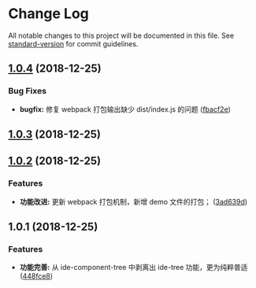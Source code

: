 # Change Log

All notable changes to this project will be documented in this file. See [standard-version](https://github.com/conventional-changelog/standard-version) for commit guidelines.

<a name="1.0.4"></a>
## [1.0.4](https://github.com/alibaba-paimai-frontend/ide-tree/compare/v1.0.3...v1.0.4) (2018-12-25)


### Bug Fixes

* **bugfix:** 修复 webpack 打包输出缺少 dist/index.js 的问题 ([fbacf2e](https://github.com/alibaba-paimai-frontend/ide-tree/commit/fbacf2e))



<a name="1.0.3"></a>
## [1.0.3](https://github.com/alibaba-paimai-frontend/ide-tree/compare/v1.0.2...v1.0.3) (2018-12-25)



<a name="1.0.2"></a>
## [1.0.2](https://github.com/alibaba-paimai-frontend/ide-tree/compare/v1.0.1...v1.0.2) (2018-12-25)


### Features

* **功能改进:** 更新 webpack 打包机制，新增 demo 文件的打包； ([3ad639d](https://github.com/alibaba-paimai-frontend/ide-tree/commit/3ad639d))



<a name="1.0.1"></a>
## 1.0.1 (2018-12-25)


### Features

* **功能完善:** 从 ide-component-tree 中剥离出 ide-tree 功能，更为纯粹普适 ([448fce8](https://github.com/alibaba-paimai-frontend/ide-tree/commit/448fce8))

